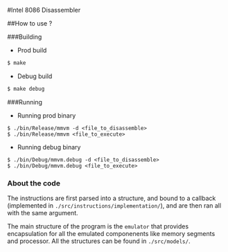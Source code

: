 #Intel 8086 Disassembler

##How to use ?

###Building

- Prod build
```bash
$ make
```

- Debug build
```bash
$ make debug
```

###Running

- Running prod binary
```shell
$ ./bin/Release/mmvm -d <file_to_disassemble>
$ ./bin/Release/mmvm <file_to_execute>
```

- Running debug binary
```shell
$ ./bin/Debug/mmvm.debug -d <file_to_disassemble>
$ ./bin/Debug/mmvm.debug <file_to_execute>
```

### About the code

The instructions are first parsed into a structure, and bound to a callback
(implemented in `./src/instructions/implementation/`), and are then ran
all with the same argument.

The main structure of the program is the `emulator` that provides
encapsulation for all the emulated componenents like memory segments
and processor.
All the structures can be found in `./src/models/`.
